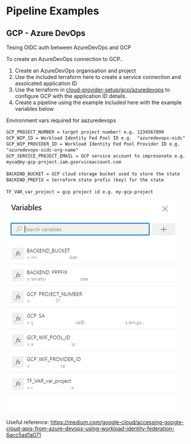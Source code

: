# Pipeline Examples

## GCP - Azure DevOps

Tesing OIDC auth between AzureDevOps and GCP

To create an AzureDevOps connection to GCP..

1)  Create an AzureDevOps organisation and project
2)  Use the included terraform here to create a service connection and assoicated application ID
3)  Use the terraform in [cloud-provider-setup/gcp/azuredevops](../../cloud-provider-setup/gcp/azuredevops) to configure GCP with the application ID details.
4)  Create a pipeline using the example included here with the example variables below


Environment vars required for aazuredevops
```
GCP_PROJECT_NUMBER = target project number! e.g. 1234567890
GCP_WIP_ID = Workload Identity Fed Pool ID e.g.  "azuredevops-oidc"
GCP_WIP_PROVIDER_ID = Workload Identity Fed Pool Provider ID e.g. "azuredevops-oidc-org-name"
GCP_SERVICE_PROJECT_EMAIL = GCP service account to impresonate e.g. mysa@my-gcp-project.iam.gserviceaccount.com

BACKEND_BUCKET = GCP cloud storage bucket used to store the state
BACKEND_PREFIX = terraform state prefix (key) for the state 

TF_VAR_var_project = gcp project id e.g. my-gcp-project
```
![](../../images/gcp-azuredevops-vars.jpg)

Useful reference: https://medium.com/google-cloud/accessing-google-cloud-apis-from-azure-devops-using-workload-identity-federation-6acc5ad1a071 


